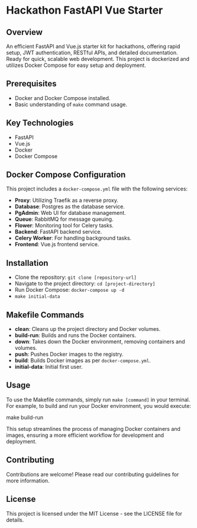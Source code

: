 # Hackathon FastAPI Vue Starter

## Overview
An efficient FastAPI and Vue.js starter kit for hackathons, offering rapid setup, JWT authentication, RESTful APIs, and detailed documentation. Ready for quick, scalable web development. This project is dockerized and utilizes Docker Compose for easy setup and deployment.

## Prerequisites
- Docker and Docker Compose installed.
- Basic understanding of `make` command usage.

## Key Technologies
- FastAPI
- Vue.js
- Docker
- Docker Compose

## Docker Compose Configuration
This project includes a `docker-compose.yml` file with the following services:
- **Proxy**: Utilizing Traefik as a reverse proxy.
- **Database**: Postgres as the database service.
- **PgAdmin**: Web UI for database management.
- **Queue**: RabbitMQ for message queuing.
- **Flower**: Monitoring tool for Celery tasks.
- **Backend**: FastAPI backend service.
- **Celery Worker**: For handling background tasks.
- **Frontend**: Vue.js frontend service.


## Installation

- Clone the repository: `git clone [repository-url]`
- Navigate to the project directory: `cd [project-directory]`
- Run Docker Compose: `docker-compose up -d`
- `make initial-data`

## Makefile Commands
- **clean**: Cleans up the project directory and Docker volumes.
- **build-run**: Builds and runs the Docker containers.
- **down**: Takes down the Docker environment, removing containers and volumes.
- **push**: Pushes Docker images to the registry.
- **build**: Builds Docker images as per `docker-compose.yml`.
- **initial-data**: Initial first user.

## Usage
To use the Makefile commands, simply run `make [command]` in your terminal. For example, to build and run your Docker environment, you would execute:

  make build-run

This setup streamlines the process of managing Docker containers and images, ensuring a more efficient workflow for development and deployment.


## Contributing

Contributions are welcome! Please read our contributing guidelines for more information.

## License

This project is licensed under the MIT License - see the LICENSE file for details.
